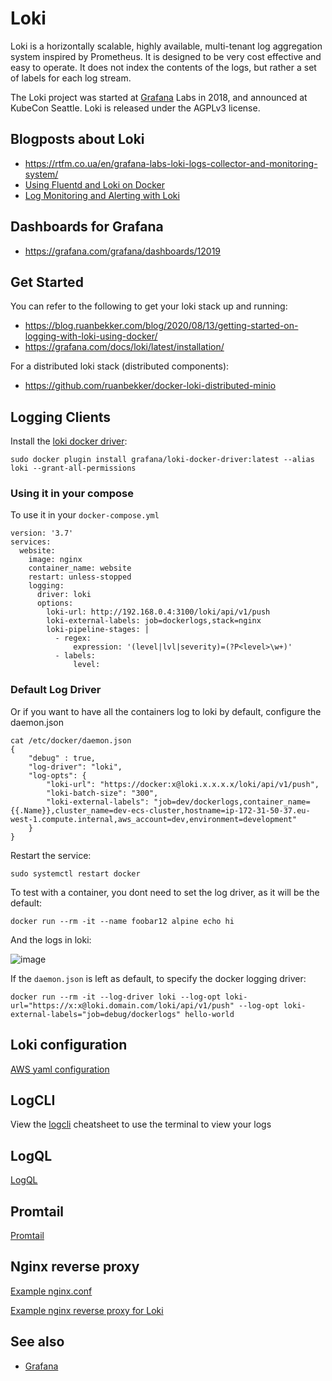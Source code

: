 # Loki

Loki is a horizontally scalable, highly available, multi-tenant log aggregation system inspired by Prometheus. It is designed to be very cost effective and easy to operate. It does not index the contents of the logs, but rather a set of labels for each log stream.

The Loki project was started at [Grafana](../grafana.md) Labs in 2018, and announced at KubeCon Seattle. Loki is released under the AGPLv3 license.

## Blogposts about Loki

- https://rtfm.co.ua/en/grafana-labs-loki-logs-collector-and-monitoring-system/
- [Using Fluentd and Loki on Docker](https://dev.to/thakkaryash94/docker-container-logs-using-fluentd-and-grafana-loki-a15)
- [Log Monitoring and Alerting with Loki](https://www.infracloud.io/blogs/grafana-loki-log-monitoring-alerting/)

## Dashboards for Grafana

- https://grafana.com/grafana/dashboards/12019

## Get Started

You can refer to the following to get your loki stack up and running:
- https://blog.ruanbekker.com/blog/2020/08/13/getting-started-on-logging-with-loki-using-docker/
- https://grafana.com/docs/loki/latest/installation/

For a distributed loki stack (distributed components):

- https://github.com/ruanbekker/docker-loki-distributed-minio

## Logging Clients

Install the [loki docker driver](https://grafana.com/docs/loki/latest/clients/docker-driver/):

```
sudo docker plugin install grafana/loki-docker-driver:latest --alias loki --grant-all-permissions
```

### Using it in your compose

To use it in your `docker-compose.yml`

```
version: '3.7'
services:
  website:
    image: nginx
    container_name: website
    restart: unless-stopped
    logging:
      driver: loki
      options:
        loki-url: http://192.168.0.4:3100/loki/api/v1/push
        loki-external-labels: job=dockerlogs,stack=nginx
        loki-pipeline-stages: |
          - regex:
              expression: '(level|lvl|severity)=(?P<level>\w+)'
          - labels:
              level:
```

### Default Log Driver

Or if you want to have all the containers log to loki by default, configure the daemon.json

```
cat /etc/docker/daemon.json
{
    "debug" : true,
    "log-driver": "loki",
    "log-opts": {
        "loki-url": "https://docker:x@loki.x.x.x.x/loki/api/v1/push",
        "loki-batch-size": "300",
        "loki-external-labels": "job=dev/dockerlogs,container_name={{.Name}},cluster_name=dev-ecs-cluster,hostname=ip-172-31-50-37.eu-west-1.compute.internal,aws_account=dev,environment=development"
    }
}
```

Restart the service:

```
sudo systemctl restart docker
```

To test with a container, you dont need to set the log driver, as it will be the default:

```
docker run --rm -it --name foobar12 alpine echo hi
```

And the logs in loki:

![image](https://user-images.githubusercontent.com/567298/112482859-279f9700-8d81-11eb-8a23-19a1b447c2c9.png)

If the `daemon.json` is left as default, to specify the docker logging driver:

```
docker run --rm -it --log-driver loki --log-opt loki-url="https://x:x@loki.domain.com/loki/api/v1/push" --log-opt loki-external-labels="job=debug/dockerlogs" hello-world
```

## Loki configuration

[AWS yaml configuration](loki-config_aws.yml)

## LogCLI

View the [logcli](logcli.md) cheatsheet to use the terminal to view your logs

## LogQL

[LogQL](logql.md)

## Promtail

[Promtail](promtail.md)

## Nginx reverse proxy

[Example nginx.conf](nginx-reverse-proxy/nginx.conf)

[Example nginx reverse proxy for Loki](nginx-reverse-proxy/conf.d/loki.conf)

## See also

- [Grafana](../grafana.md)
